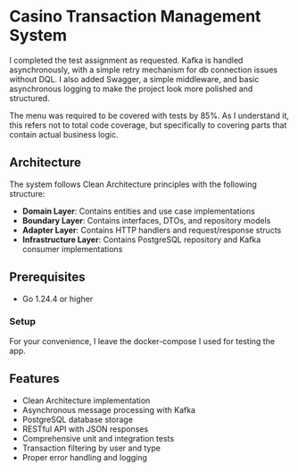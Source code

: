 # Casino Transaction Management System

I completed the test assignment as requested. Kafka is handled asynchronously, with a simple retry mechanism for db connection issues without DQL. I also added Swagger, a simple middleware, and basic asynchronous logging to make the project look more polished and structured.

The menu was required to be covered with tests by 85%. As I understand it, this refers not to total code coverage, but specifically to covering parts that contain actual business logic.

## Architecture

The system follows Clean Architecture principles with the following structure:

- **Domain Layer**: Contains entities and use case implementations
- **Boundary Layer**: Contains interfaces, DTOs, and repository models
- **Adapter Layer**: Contains HTTP handlers and request/response structs
- **Infrastructure Layer**: Contains PostgreSQL repository and Kafka consumer implementations

## Prerequisites

- Go 1.24.4 or higher


### Setup
   For your convenience, I leave the docker-compose I used for testing the app.


## Features

- Clean Architecture implementation
- Asynchronous message processing with Kafka
- PostgreSQL database storage
- RESTful API with JSON responses
- Comprehensive unit and integration tests
- Transaction filtering by user and type
- Proper error handling and logging
